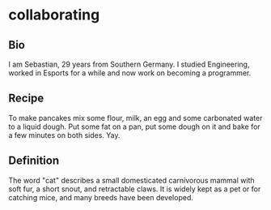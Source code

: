 # collaborating

## Bio

I am Sebastian, 29 years from Southern Germany. I studied Engineering, worked in Esports for a while and now work on becoming a programmer.

## Recipe

To make pancakes mix some flour, milk, an egg and some carbonated water to a liquid dough. Put some fat on a pan, put some dough on it and bake for a few minutes on both sides. Yay.

## Definition

The word "cat" describes a small domesticated carnivorous mammal with soft fur, a short snout, and retractable claws. It is widely kept as a pet or for catching mice, and many breeds have been developed.
